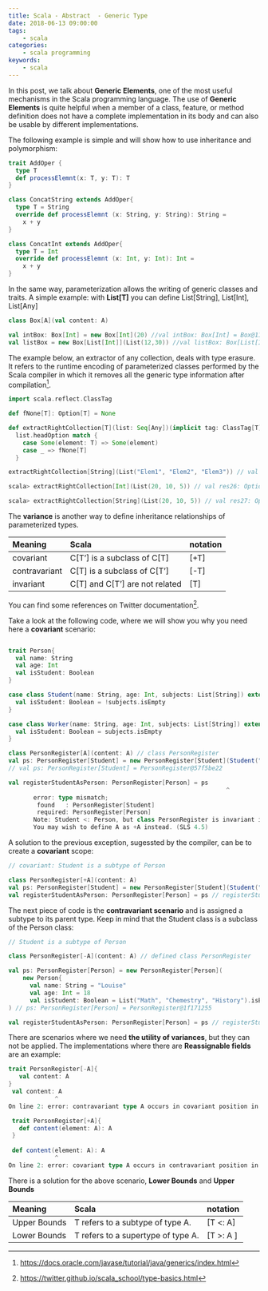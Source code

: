 ```yaml
---
title: Scala - Abstract  - Generic Type
date: 2018-06-13 09:00:00
tags:
    - scala
categories:
    - scala programming 
keywords:
    - scala
---
```

In this post, we talk about **Generic Elements**, one of the most useful mechanisms in the Scala programming language. The use of **Generic Elements** is quite helpful when a member of a class, feature, or method definition does not have a complete implementation in its body and can also be usable by different implementations.

The following example is simple and will show how to use inheritance and polymorphism:

```scala
trait AddOper {
  type T
  def processElemnt(x: T, y: T): T
}

class ConcatString extends AddOper{
  type T = String
  override def processElemnt (x: String, y: String): String =
    x + y
}

class ConcatInt extends AddOper{
  type T = Int
  override def processElemnt (x: Int, y: Int): Int =
    x + y
}
``` 

In the same way, parameterization allows the writing of generic classes and traits. 
A simple example: with **List[T]** you can define List[String], List[Int], List[Any] 

```scala 
class Box[A](val content: A)

val intBox: Box[Int] = new Box[Int](20) //val intBox: Box[Int] = Box@11267e87
val listBox = new Box[List[Int]](List(12,30)) //val listBox: Box[List[Int]] = Box@469caf69
```

The example below, an extractor of any collection, deals with type erasure. It refers to the runtime encoding of parameterized classes performed by the Scala compiler in which it removes all the generic type information after compilation[^1].

```scala
import scala.reflect.ClassTag

def fNone[T]: Option[T] = None

def extractRightCollection[T](list: Seq[Any])(implicit tag: ClassTag[T]): Option[T] =
  list.headOption match {
    case Some(element: T) => Some(element)
    case _ => fNone[T]
  }

extractRightCollection[String](List("Elem1", "Elem2", "Elem3")) // val res25: Option[String] = Some(Elem1)

scala> extractRightCollection[Int](List(20, 10, 5)) // val res26: Option[Int] = Some(20)

scala> extractRightCollection[String](List(20, 10, 5)) // val res27: Option[String] = None
```

The **variance** is another way to define inheritance relationships of parameterized types.

| Meaning       | Scala                          | notation |
| :---          | :-----------                   | :----    |
| covariant     | C[T’] is a subclass of C[T]    | [+T]     |
| contravariant | C[T] is a subclass of C[T’]    | [-T]     |
| invariant     | C[T] and C[T’] are not related | [T]      |


You can find some references on Twitter documentation[^2]. 

Take a look at the following code, where we will show you why you need here a **covariant** scenario:

```scala

trait Person{
  val name: String
  val age: Int
  val isStudent: Boolean
}

case class Student(name: String, age: Int, subjects: List[String]) extends Person{
  val isStudent: Boolean = !subjects.isEmpty
}

case class Worker(name: String, age: Int, subjects: List[String]) extends Person{
  val isStudent: Boolean = subjects.isEmpty
}

class PersonRegister[A](content: A) // class PersonRegister
val ps: PersonRegister[Student] = new PersonRegister[Student](Student("Louise", 18, List("Math", "Chemestry", "History")))
// val ps: PersonRegister[Student] = PersonRegister@57f5be22

val registerStudentAsPerson: PersonRegister[Person] = ps
                                                             ^
       error: type mismatch;
        found   : PersonRegister[Student]
        required: PersonRegister[Person]
       Note: Student <: Person, but class PersonRegister is invariant in type A.
       You may wish to define A as +A instead. (SLS 4.5)
```

A solution to the previous exception, sugessted by the compiler,  can be to create a **covariant** scope:

```scala 
// covariant: Student is a subtype of Person

class PersonRegister[+A](content: A)
val ps: PersonRegister[Student] = new PersonRegister[Student](Student("Louise", 18, List("Math", "Chemestry", "History")))
val registerStudentAsPerson: PersonRegister[Person] = ps // registerStudentAsPerson: PersonRegister[Person] = PersonRegister@ed52b9a
``` 

The next piece of code is the **contravariant scenario** and is assigned a subtype to its parent type. Keep in mind that the Student class is a subclass of the Person class:

```scala
// Student is a subtype of Person

class PersonRegister[-A](content: A) // defined class PersonRegister

val ps: PersonRegister[Person] = new PersonRegister[Person](
    new Person{
      val name: String = "Louise"
      val age: Int = 18
      val isStudent: Boolean = List("Math", "Chemestry", "History").isEmpty}
) // ps: PersonRegister[Person] = PersonRegister@1f171255

val registerStudentAsPerson: PersonRegister[Person] = ps // registerStudentAsPerson: PersonRegister[Person] = PersonRegister@1f171255
```

There are scenarios where we need **the utility of variances**, but they can not be applied. The implementations where there are **Reassignable fields** are an example:

```scala
trait PersonRegister[-A]{
   val content: A
}
 val content: A
             ^
On line 2: error: contravariant type A occurs in covariant position in type A of value content

 trait PersonRegister[+A]{
   def content(element: A): A
 }
       
 def content(element: A): A
             ^
On line 2: error: covariant type A occurs in contravariant position in type A of value element
```

There is a solution for the above scenario, **Lower Bounds** and **Upper Bounds**

| Meaning       | Scala                             | notation |
| :---          | :-----------                      | :----    |
| Upper Bounds  | T refers to a subtype of type A.  | [T <: A] |
| Lower Bounds  | T refers to a supertype of type A.| [T >: A ]|


[^1]:https://docs.oracle.com/javase/tutorial/java/generics/index.html
[^2]:https://twitter.github.io/scala_school/type-basics.html








